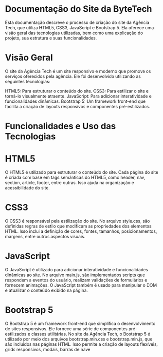 # Documentação do Site da ByteTech
Esta documentação descreve o processo de criação do site da Agência Tech, que utiliza HTML5, CSS3, JavaScript e Bootstrap 5. Ela oferece uma visão geral das tecnologias utilizadas, bem como uma explicação do projeto, sua estrutura e suas funcionalidades.

# Visão Geral
O site da Agência Tech é um site responsivo e moderno que promove os serviços oferecidos pela agência. Ele foi desenvolvido utilizando as seguintes tecnologias:

HTML5: Para estruturar o conteúdo do site.
CSS3: Para estilizar o site e torná-lo visualmente atraente.
JavaScript: Para adicionar interatividade e funcionalidades dinâmicas.
Bootstrap 5: Um framework front-end que facilita a criação de layouts responsivos e componentes pré-estilizados.

# Funcionalidades e Uso das Tecnologias
# HTML5
O HTML5 é utilizado para estruturar o conteúdo do site. Cada página do site é criada com base em tags semânticas do HTML5, como header, nav, section, article, footer, entre outras. Isso ajuda na organização e acessibilidade do site.

# CSS3
O CSS3 é responsável pela estilização do site. No arquivo style.css, são definidas regras de estilo que modificam as propriedades dos elementos HTML. Isso inclui a definição de cores, fontes, tamanhos, posicionamentos, margens, entre outros aspectos visuais.

# JavaScript
O JavaScript é utilizado para adicionar interatividade e funcionalidades dinâmicas ao site. No arquivo main.js, são implementados scripts que respondem a eventos do usuário, realizam validações de formulários e fornecem animações. O JavaScript também é usado para manipular o DOM e atualizar o conteúdo exibido na página.

# Bootstrap 5
O Bootstrap 5 é um framework front-end que simplifica o desenvolvimento de sites responsivos. Ele fornece uma série de componentes pré-estilizados e classes utilitárias. No site da Agência Tech, o Bootstrap 5 é utilizado por meio dos arquivos bootstrap.min.css e bootstrap.min.js, que são incluídos nas páginas HTML. Isso permite a criação de layouts flexíveis, grids responsivos, modais, barras de nave

